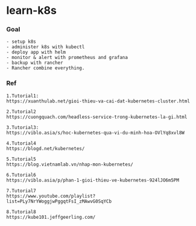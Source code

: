 # learn-k8s
### Goal
    - setup k8s
    - administer k8s with kubectl
    - deploy app with helm
    - monitor & alert with prometheus and grafana
    - backup with rancher
    - Rancher combine everything.

### Ref
    1.Tutorial1:
    https://xuanthulab.net/gioi-thieu-va-cai-dat-kubernetes-cluster.html

    2.Tutorial2
    https://cuongquach.com/headless-service-trong-kubernetes-la-gi.html

    3.Tutorial3:
    https://viblo.asia/s/hoc-kubernetes-qua-vi-du-minh-hoa-OVlYq8xvl8W

    4.Tutorial4
    https://blogd.net/kubernetes/

    5.Tutorial5
    https://blog.vietnamlab.vn/nhap-mon-kubernetes/

    6.Tutorial6
    https://viblo.asia/p/phan-1-gioi-thieu-ve-kubernetes-924lJO6m5PM

    7.Tutorial7
    https://www.youtube.com/playlist?list=PLy7NrYWoggjwPggqtFsI_zMAwvG0SqYCb

    8.Tutorial8
    https://kube101.jeffgeerling.com/

